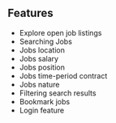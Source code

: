 ## Features

- Explore open job listings
- Searching Jobs
- Jobs location
- Jobs salary
- Jobs position
- Jobs time-period contract
- Jobs nature
- Filtering search results
- Bookmark jobs
- Login feature
